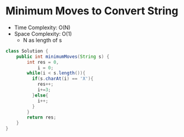 # Minimum Moves to Convert String

- Time Complexity: O(N)
- Space Complexity: O(1)
  - N as length of s

```java
class Solution {
    public int minimumMoves(String s) {
        int res = 0,
            i = 0;
        while(i < s.length()){
          if(s.charAt(i) == 'X'){
            res++;
            i+=3;
          }else{
            i++;
          }
        }
        return res;
    }
}
```
